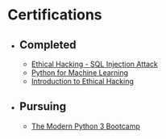 # Certifications
- ## Completed
  - [Ethical Hacking - SQL Injection Attack](https://udemy-certificate.s3.amazonaws.com/pdf/UC-5ae89ee0-63cb-44ac-8c10-f41b9f775255.pdf)
  - [Python for Machine Learning](https://olympus1.greatlearning.in/course_certificate/DITPPKBN)
  - [Introduction to Ethical Hacking](https://olympus1.greatlearning.in/course_certificate/NGVJJNBQ)

- ## Pursuing
  - [The Modern Python 3 Bootcamp](https://www.udemy.com/course/the-modern-python3-bootcamp)
